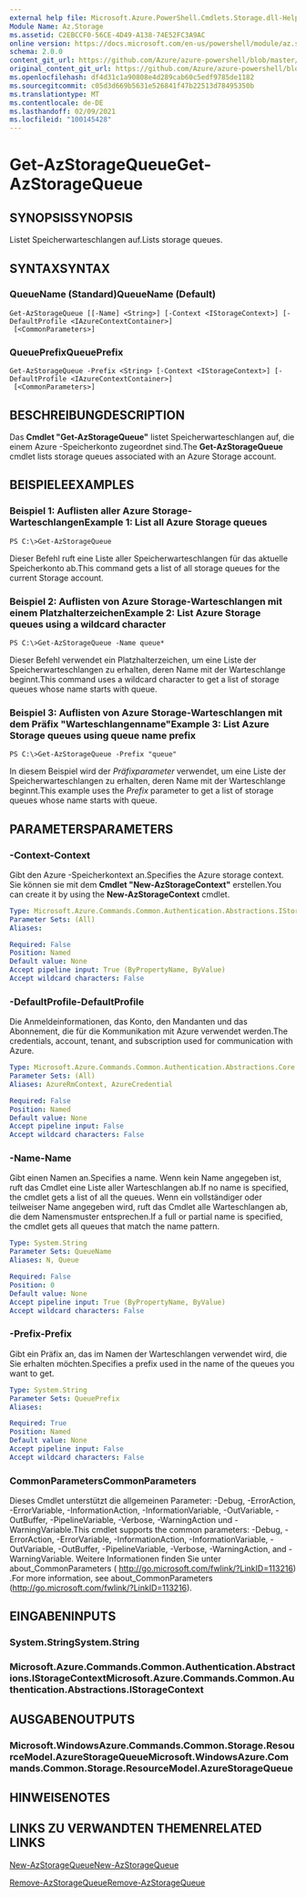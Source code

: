 ```yaml
---
external help file: Microsoft.Azure.PowerShell.Cmdlets.Storage.dll-Help.xml
Module Name: Az.Storage
ms.assetid: C2EBCCF0-56CE-4D49-A138-74E52FC3A9AC
online version: https://docs.microsoft.com/en-us/powershell/module/az.storage/get-azstoragequeue
schema: 2.0.0
content_git_url: https://github.com/Azure/azure-powershell/blob/master/src/Storage/Storage.Management/help/Get-AzStorageQueue.md
original_content_git_url: https://github.com/Azure/azure-powershell/blob/master/src/Storage/Storage.Management/help/Get-AzStorageQueue.md
ms.openlocfilehash: df4d31c1a90808e4d289cab60c5edf9785de1182
ms.sourcegitcommit: c05d3d669b5631e526841f47b22513d78495350b
ms.translationtype: MT
ms.contentlocale: de-DE
ms.lasthandoff: 02/09/2021
ms.locfileid: "100145428"
---
```

# <span data-ttu-id="b462d-101">Get-AzStorageQueue</span><span class="sxs-lookup"><span data-stu-id="b462d-101">Get-AzStorageQueue</span></span>

## <span data-ttu-id="b462d-102">SYNOPSIS</span><span class="sxs-lookup"><span data-stu-id="b462d-102">SYNOPSIS</span></span>
<span data-ttu-id="b462d-103">Listet Speicherwarteschlangen auf.</span><span class="sxs-lookup"><span data-stu-id="b462d-103">Lists storage queues.</span></span>

## <span data-ttu-id="b462d-104">SYNTAX</span><span class="sxs-lookup"><span data-stu-id="b462d-104">SYNTAX</span></span>

### <span data-ttu-id="b462d-105">QueueName (Standard)</span><span class="sxs-lookup"><span data-stu-id="b462d-105">QueueName (Default)</span></span>
```
Get-AzStorageQueue [[-Name] <String>] [-Context <IStorageContext>] [-DefaultProfile <IAzureContextContainer>]
 [<CommonParameters>]
```

### <span data-ttu-id="b462d-106">QueuePrefix</span><span class="sxs-lookup"><span data-stu-id="b462d-106">QueuePrefix</span></span>
```
Get-AzStorageQueue -Prefix <String> [-Context <IStorageContext>] [-DefaultProfile <IAzureContextContainer>]
 [<CommonParameters>]
```

## <span data-ttu-id="b462d-107">BESCHREIBUNG</span><span class="sxs-lookup"><span data-stu-id="b462d-107">DESCRIPTION</span></span>
<span data-ttu-id="b462d-108">Das **Cmdlet "Get-AzStorageQueue"** listet Speicherwarteschlangen auf, die einem Azure -Speicherkonto zugeordnet sind.</span><span class="sxs-lookup"><span data-stu-id="b462d-108">The **Get-AzStorageQueue** cmdlet lists storage queues associated with an Azure Storage account.</span></span>

## <span data-ttu-id="b462d-109">BEISPIELE</span><span class="sxs-lookup"><span data-stu-id="b462d-109">EXAMPLES</span></span>

### <span data-ttu-id="b462d-110">Beispiel 1: Auflisten aller Azure Storage-Warteschlangen</span><span class="sxs-lookup"><span data-stu-id="b462d-110">Example 1: List all Azure Storage queues</span></span>
```
PS C:\>Get-AzStorageQueue
```

<span data-ttu-id="b462d-111">Dieser Befehl ruft eine Liste aller Speicherwarteschlangen für das aktuelle Speicherkonto ab.</span><span class="sxs-lookup"><span data-stu-id="b462d-111">This command gets a list of all storage queues for the current Storage account.</span></span>

### <span data-ttu-id="b462d-112">Beispiel 2: Auflisten von Azure Storage-Warteschlangen mit einem Platzhalterzeichen</span><span class="sxs-lookup"><span data-stu-id="b462d-112">Example 2: List Azure Storage queues using a wildcard character</span></span>
```
PS C:\>Get-AzStorageQueue -Name queue*
```

<span data-ttu-id="b462d-113">Dieser Befehl verwendet ein Platzhalterzeichen, um eine Liste der Speicherwarteschlangen zu erhalten, deren Name mit der Warteschlange beginnt.</span><span class="sxs-lookup"><span data-stu-id="b462d-113">This command uses a wildcard character to get a list of storage queues whose name starts with queue.</span></span>

### <span data-ttu-id="b462d-114">Beispiel 3: Auflisten von Azure Storage-Warteschlangen mit dem Präfix "Warteschlangenname"</span><span class="sxs-lookup"><span data-stu-id="b462d-114">Example 3: List Azure Storage queues using queue name prefix</span></span>
```
PS C:\>Get-AzStorageQueue -Prefix "queue"
```

<span data-ttu-id="b462d-115">In diesem Beispiel wird der *Präfixparameter* verwendet, um eine Liste der Speicherwarteschlangen zu erhalten, deren Name mit der Warteschlange beginnt.</span><span class="sxs-lookup"><span data-stu-id="b462d-115">This example uses the *Prefix* parameter to get a list of storage queues whose name starts with queue.</span></span>

## <span data-ttu-id="b462d-116">PARAMETERS</span><span class="sxs-lookup"><span data-stu-id="b462d-116">PARAMETERS</span></span>

### <span data-ttu-id="b462d-117">-Context</span><span class="sxs-lookup"><span data-stu-id="b462d-117">-Context</span></span>
<span data-ttu-id="b462d-118">Gibt den Azure -Speicherkontext an.</span><span class="sxs-lookup"><span data-stu-id="b462d-118">Specifies the Azure storage context.</span></span>
<span data-ttu-id="b462d-119">Sie können sie mit dem **Cmdlet "New-AzStorageContext"** erstellen.</span><span class="sxs-lookup"><span data-stu-id="b462d-119">You can create it by using the **New-AzStorageContext** cmdlet.</span></span>

```yaml
Type: Microsoft.Azure.Commands.Common.Authentication.Abstractions.IStorageContext
Parameter Sets: (All)
Aliases:

Required: False
Position: Named
Default value: None
Accept pipeline input: True (ByPropertyName, ByValue)
Accept wildcard characters: False
```

### <span data-ttu-id="b462d-120">-DefaultProfile</span><span class="sxs-lookup"><span data-stu-id="b462d-120">-DefaultProfile</span></span>
<span data-ttu-id="b462d-121">Die Anmeldeinformationen, das Konto, den Mandanten und das Abonnement, die für die Kommunikation mit Azure verwendet werden.</span><span class="sxs-lookup"><span data-stu-id="b462d-121">The credentials, account, tenant, and subscription used for communication with Azure.</span></span>

```yaml
Type: Microsoft.Azure.Commands.Common.Authentication.Abstractions.Core.IAzureContextContainer
Parameter Sets: (All)
Aliases: AzureRmContext, AzureCredential

Required: False
Position: Named
Default value: None
Accept pipeline input: False
Accept wildcard characters: False
```

### <span data-ttu-id="b462d-122">-Name</span><span class="sxs-lookup"><span data-stu-id="b462d-122">-Name</span></span>
<span data-ttu-id="b462d-123">Gibt einen Namen an.</span><span class="sxs-lookup"><span data-stu-id="b462d-123">Specifies a name.</span></span>
<span data-ttu-id="b462d-124">Wenn kein Name angegeben ist, ruft das Cmdlet eine Liste aller Warteschlangen ab.</span><span class="sxs-lookup"><span data-stu-id="b462d-124">If no name is specified, the cmdlet gets a list of all the queues.</span></span>
<span data-ttu-id="b462d-125">Wenn ein vollständiger oder teilweiser Name angegeben wird, ruft das Cmdlet alle Warteschlangen ab, die dem Namensmuster entsprechen.</span><span class="sxs-lookup"><span data-stu-id="b462d-125">If a full or partial name is specified, the cmdlet gets all queues that match the name pattern.</span></span>

```yaml
Type: System.String
Parameter Sets: QueueName
Aliases: N, Queue

Required: False
Position: 0
Default value: None
Accept pipeline input: True (ByPropertyName, ByValue)
Accept wildcard characters: False
```

### <span data-ttu-id="b462d-126">-Prefix</span><span class="sxs-lookup"><span data-stu-id="b462d-126">-Prefix</span></span>
<span data-ttu-id="b462d-127">Gibt ein Präfix an, das im Namen der Warteschlangen verwendet wird, die Sie erhalten möchten.</span><span class="sxs-lookup"><span data-stu-id="b462d-127">Specifies a prefix used in the name of the queues you want to get.</span></span>

```yaml
Type: System.String
Parameter Sets: QueuePrefix
Aliases:

Required: True
Position: Named
Default value: None
Accept pipeline input: False
Accept wildcard characters: False
```

### <span data-ttu-id="b462d-128">CommonParameters</span><span class="sxs-lookup"><span data-stu-id="b462d-128">CommonParameters</span></span>
<span data-ttu-id="b462d-129">Dieses Cmdlet unterstützt die allgemeinen Parameter: -Debug, -ErrorAction, -ErrorVariable, -InformationAction, -InformationVariable, -OutVariable, -OutBuffer, -PipelineVariable, -Verbose, -WarningAction und -WarningVariable.</span><span class="sxs-lookup"><span data-stu-id="b462d-129">This cmdlet supports the common parameters: -Debug, -ErrorAction, -ErrorVariable, -InformationAction, -InformationVariable, -OutVariable, -OutBuffer, -PipelineVariable, -Verbose, -WarningAction, and -WarningVariable.</span></span> <span data-ttu-id="b462d-130">Weitere Informationen finden Sie unter about_CommonParameters ( http://go.microsoft.com/fwlink/?LinkID=113216) .</span><span class="sxs-lookup"><span data-stu-id="b462d-130">For more information, see about_CommonParameters (http://go.microsoft.com/fwlink/?LinkID=113216).</span></span>

## <span data-ttu-id="b462d-131">EINGABEN</span><span class="sxs-lookup"><span data-stu-id="b462d-131">INPUTS</span></span>

### <span data-ttu-id="b462d-132">System.String</span><span class="sxs-lookup"><span data-stu-id="b462d-132">System.String</span></span>

### <span data-ttu-id="b462d-133">Microsoft.Azure.Commands.Common.Authentication.Abstractions.IStorageContext</span><span class="sxs-lookup"><span data-stu-id="b462d-133">Microsoft.Azure.Commands.Common.Authentication.Abstractions.IStorageContext</span></span>

## <span data-ttu-id="b462d-134">AUSGABEN</span><span class="sxs-lookup"><span data-stu-id="b462d-134">OUTPUTS</span></span>

### <span data-ttu-id="b462d-135">Microsoft.WindowsAzure.Commands.Common.Storage.ResourceModel.AzureStorageQueue</span><span class="sxs-lookup"><span data-stu-id="b462d-135">Microsoft.WindowsAzure.Commands.Common.Storage.ResourceModel.AzureStorageQueue</span></span>

## <span data-ttu-id="b462d-136">HINWEISE</span><span class="sxs-lookup"><span data-stu-id="b462d-136">NOTES</span></span>

## <span data-ttu-id="b462d-137">LINKS ZU VERWANDTEN THEMEN</span><span class="sxs-lookup"><span data-stu-id="b462d-137">RELATED LINKS</span></span>

[<span data-ttu-id="b462d-138">New-AzStorageQueue</span><span class="sxs-lookup"><span data-stu-id="b462d-138">New-AzStorageQueue</span></span>](./New-AzStorageQueue.md)

[<span data-ttu-id="b462d-139">Remove-AzStorageQueue</span><span class="sxs-lookup"><span data-stu-id="b462d-139">Remove-AzStorageQueue</span></span>](./Remove-AzStorageQueue.md)


